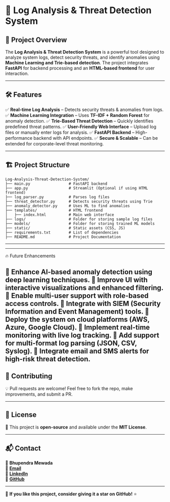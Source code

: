 # 🚀 Log Analysis & Threat Detection System

## 📌 Project Overview
The **Log Analysis & Threat Detection System** is a powerful tool designed to analyze system logs, detect security threats, and identify anomalies using **Machine Learning and Trie-based detection**. The project integrates **FastAPI** for backend processing and an **HTML-based frontend** for user interaction.

---

## 🛠️ Features
✅ **Real-time Log Analysis** – Detects security threats & anomalies from logs.
✅ **Machine Learning Integration** – Uses **TF-IDF + Random Forest** for anomaly detection.
✅ **Trie-Based Threat Detection** – Quickly identifies predefined threat patterns.
✅ **User-Friendly Web Interface** – Upload log files or manually enter logs for analysis.
✅ **FastAPI Backend** – High-performance backend with API endpoints.
✅ **Secure & Scalable** – Can be extended for corporate-level threat monitoring.

---

## 🏗️ Project Structure
```
Log-Analysis-Threat-Detection-System/
├── main.py                 # FastAPI backend
├── app.py                  # Streamlit (Optional if using HTML frontend)
├── log_parser.py           # Parses log files
├── threat_detector.py      # Detects security threats using Trie
├── anomaly_detector.py     # Uses ML to find anomalies
├── templates/              # HTML frontend
│   ├── index.html          # Main web interface
├── logs/                   # Folder for storing sample log files
├── models/                 # Folder for storing trained ML models
├── static/                 # Static assets (CSS, JS)
├── requirements.txt        # List of dependencies
├── README.md               # Project Documentation
```

---


---

🔥 Future Enhancements

🚀 Enhance AI-based anomaly detection using deep learning techniques.
🚀 Improve UI with interactive visualizations and enhanced filtering.
🚀 Enable multi-user support with role-based access controls.
🚀 Integrate with SIEM (Security Information and Event Management) tools.
🚀 Deploy the system on cloud platforms (AWS, Azure, Google Cloud).
🚀 Implement real-time monitoring with live log tracking.
🚀 Add support for multi-format log parsing (JSON, CSV, Syslog).
🚀 Integrate email and SMS alerts for high-risk threat detection.
---

## 🤝 Contributing
💡 Pull requests are welcome! Feel free to fork the repo, make improvements, and submit a PR.

---

## 📜 License
📝 This project is **open-source** and available under the **MIT License**.

---

## 📬 Contact
👤 **Bhupendra Mewada**  
📧 **[Email](mailto:your-email@example.com)**  
🔗 **[LinkedIn](https://www.linkedin.com/in/bhupendramewada/)**  
📂 **[GitHub](https://github.com/BhupendraMewada/)**

---

🌟 **If you like this project, consider giving it a star on GitHub!** ⭐

